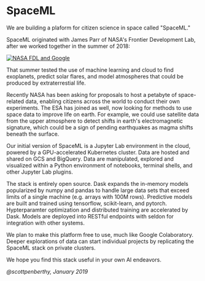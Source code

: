 # SpaceML

We are building a plaform for citizen science in space called "SpaceML."

SpaceML originated with James Parr of NASA's Frontier Development Lab,
after we worked together in the summer of 2018:

[![NASA FDL and Google](https://img.youtube.com/vi/Tu7Ja8eUqgU/0.jpg)](https://www.youtube.com/watch?v=Tu7Ja8eUqgU)

That summer tested the use of machine learning and cloud
to find exoplanets, predict solar flares, and model atmospheres
that could be produced by extraterrestial life.   

Recently NASA has been asking
for proposals to host a petabyte of space-related data, 
enabling citizens across the world
to conduct their own experiments.  The ESA has joined as well, now looking
for methods to use space data to improve life on earth.  For example, we could
use satellite data from the upper atmosphere to detect shifts in earth's
electromagnetic signature, which could be a sign of pending earthquakes
as magma shifts beneath the surface.

Our initial version of SpaceML is a Jupyter Lab environment in the cloud, 
powered by a GPU-accelerated Kubernetes cluster.  Data are hosted
and shared on GCS and BigQuery.  Data are manipulated, explored and visualized 
within a Python environment of notebooks, terminal shells, and other Jupyter Lab
plugins.

The stack is entirely open source. Dask expands the in-memory models popularized
by numpy and pandas to handle large data sets that exceed limits of a single
machine (e.g. arrays with 100M rows).  Predictive models are built and trained using
tensorflow, scikit-learn, and pytorch.  Hypterparamter optimization and distributed
training are accelerated by Dask. 
Models are deployed into RESTful endpoints with seldon for integration
with other systems.

We plan to make this platform free to use, much
like Google Colaboratory.  Deeper explorations of data can start 
individual projects by replicating the SpaceML
stack on private clusters.  

We hope you find this stack useful in your own AI endeavors.

_@scottpenberthy, January 2019_



